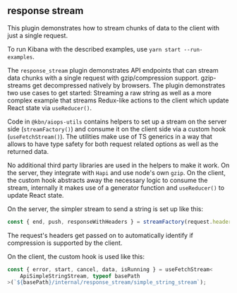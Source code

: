 ## response stream

This plugin demonstrates how to stream chunks of data to the client with just a single request.

To run Kibana with the described examples, use `yarn start --run-examples`.

The `response_stream` plugin demonstrates API endpoints that can stream data chunks with a single request with gzip/compression support. gzip-streams get decompressed natively by browsers. The plugin demonstrates two use cases to get started: Streaming a raw string as well as a more complex example that streams Redux-like actions to the client which update React state via `useReducer()`.

Code in `@kbn/aiops-utils` contains helpers to set up a stream on the server side (`streamFactory()`) and consume it on the client side via a custom hook (`useFetchStream()`). The utilities make use of TS generics in a way that allows to have type safety for both request related options as well as the returned data.

No additional third party libraries are used in the helpers to make it work. On the server, they integrate with `Hapi` and use node's own `gzip`. On the client, the custom hook abstracts away the necessary logic to consume the stream, internally it makes use of a generator function and `useReducer()` to update React state.

On the server, the simpler stream to send a string is set up like this:

```ts
const { end, push, responseWithHeaders } = streamFactory(request.headers);
```

The request's headers get passed on to automatically identify if compression is supported by the client.

On the client, the custom hook is used like this:

```ts
const { error, start, cancel, data, isRunning } = useFetchStream<
    ApiSimpleStringStream, typeof basePath
>(`${basePath}/internal/response_stream/simple_string_stream`);
```

